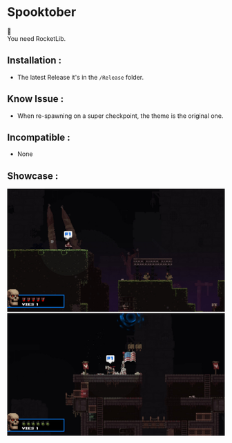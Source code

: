 # Spooktober
 🎃  
 You need RocketLib.

## Installation :
 * The latest Release it's in the `/Release` folder.

## Know Issue :
 * When re-spawning on a super checkpoint, the theme is the original one.

 ## Incompatible :
 * None

## Showcase :
![A-Map](.img/A-Map.jpeg)
![Another-Map](.img/Another-Map.jpeg)
